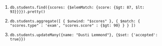 1. `db.students.find({scores: {$elemMatch: {score: {$gt: 87, $lt: 93}}}}).pretty()`

2. `db.students.aggregate([
    {
        $unwind: "$scores"
    },
    {
        $match: {
            "scores.type" : 'exam',
            "scores.score" : {$gt: 90}
        }
    }
])`

3. `db.students.updateMany({name: "Dusti Lemmond"}, {$set: {'accepted': true}})`
